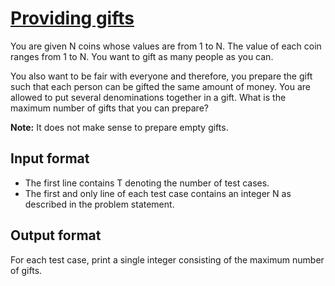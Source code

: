 # [Providing gifts][link]

You are given N coins whose values are from 1 to N. The value of each coin ranges from 1 to N. You want to gift as many people as you can.

You also want to be fair with everyone and therefore, you prepare the gift such that each person can be gifted the same amount of money. You are allowed to put several denominations together in a gift. What is the maximum number of gifts that you can prepare?

**Note:** It does not make sense to prepare empty gifts.

## Input format

- The first line contains T denoting the number of test cases.
- The first and only line of each test case contains an integer N as described in the problem statement.

## Output format

For each test case, print a single integer consisting of the maximum number of gifts.

[link]: https://www.hackerearth.com/practice/algorithms/greedy/basics-of-greedy-algorithms/practice-problems/algorithm/monotization-065bcc29/
